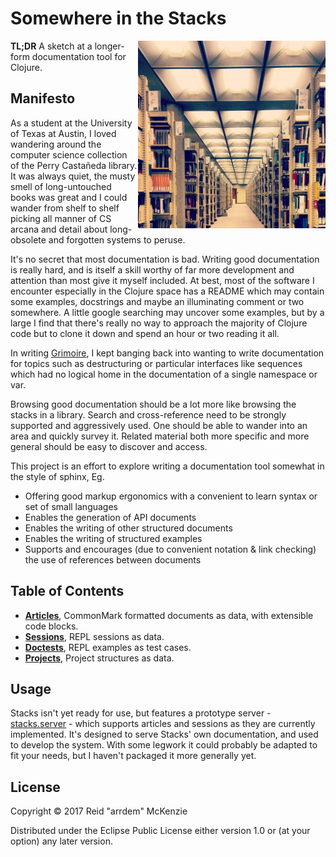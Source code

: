 # Somewhere in the Stacks
<img align="right" src="https://github.com/arrdem/stacks/raw/master/etc/stacks.jpg" width=300/>

**TL;DR** A sketch at a longer-form documentation tool for Clojure.

## Manifesto

As a student at the University of Texas at Austin, I loved wandering around the computer science collection of the Perry Castañeda library.
It was always quiet, the musty smell of long-untouched books was great and I could wander from shelf to shelf picking all manner of CS arcana and detail about long-obsolete and forgotten systems to peruse.

It's no secret that most documentation is bad.
Writing good documentation is really hard, and is itself a skill worthy of far more development and attention than most give it myself included.
At best, most of the software I encounter especially in the Clojure space has a README which may contain some examples, docstrings and maybe an illuminating comment or two somewhere.
A little google searching may uncover some examples, but by a large I find that there's really no way to approach the majority of Clojure code but to clone it down and spend an hour or two reading it all.

In writing [Grimoire](http://conj.io), I kept banging back into wanting to write documentation for topics such as destructuring or particular interfaces like sequences which had no logical home in the documentation of a single namespace or var.

Browsing good documentation should be a lot more like browsing the stacks in a library.
Search and cross-reference need to be strongly supported and aggressively used.
One should be able to wander into an area and quickly survey it.
Related material both more specific and more general should be easy to discover and access.

This project is an effort to explore writing a documentation tool somewhat in the style of sphinx, Eg.

- Offering good markup ergonomics with a convenient to learn syntax or set of small languages
- Enables the generation of API documents
- Enables the writing of other structured documents
- Enables the writing of structured examples
- Supports and encourages (due to convenient notation & link checking) the use of references between documents

## Table of Contents

- [**Articles**](/doc/articles.md), CommonMark formatted documents as data, with extensible code blocks.
- [**Sessions**](/doc/sessions.md), REPL sessions as data.
- [**Doctests**](/doc/doctests.md), REPL examples as test cases.
- [**Projects**](/doc/projects.md), Project structures as data.

## Usage

Stacks isn't yet ready for use, but features a prototype server - [stacks.server](/src/main/clj/stacks/server.clj) - which supports articles and sessions as they are currently implemented.
It's designed to serve Stacks' own documentation, and used to develop the system.
With some legwork it could probably be adapted to fit your needs, but I haven't packaged it more generally yet.

## License

Copyright © 2017 Reid "arrdem" McKenzie

Distributed under the Eclipse Public License either version 1.0 or (at your option) any later version.
